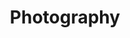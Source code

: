 ---
title: Photography
type: landing

cascade:
  - _target:
      kind: page
    params:
      show_breadcrumb: true

sections:
  - block: collection
    id: photography
    content:
      title: photography
      text: Time scares us all – its constant forward motion, the way things fade away.  This fear is at the heart of why we become photographers.  We're essentially trying to preserve things. We use photography to halt time, to make a single moment last forever.
      filters:
        folders:
          - photography
    design:
      view: article-grid
      columns: 2
---